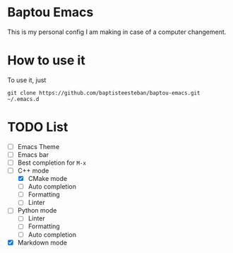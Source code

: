 # Baptou Emacs

This is my personal config I am making in case of a computer changement.

# How to use it

To use it, just
```
git clone https://github.com/baptisteesteban/baptou-emacs.git ~/.emacs.d
```

# TODO List

* [ ] Emacs Theme
* [ ] Emacs bar
* [ ] Best completion for `M-x`
* [ ] C++ mode
  * [X] CMake mode
  * [ ] Auto completion
  * [ ] Formatting
  * [ ] Linter
* [ ] Python mode
  * [ ] Linter
  * [ ] Formatting
  * [ ] Auto completion
* [X] Markdown mode
